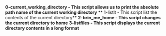 **0-current_working_directory - This script allows us to print the absolute path name of the current working directory**
** 1-listit - This script list the contents of the current directory**
**2-brin_me_home - This script changes the current directory to home**
**3-listfiles - This script displays the current directory contents in a long format**
